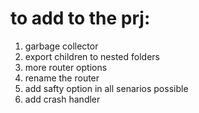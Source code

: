 # to add to the prj:

1. garbage collector
2. export children to nested folders
3. more router options
4. rename the router
5. add safty option in all senarios possible
6. add crash handler
